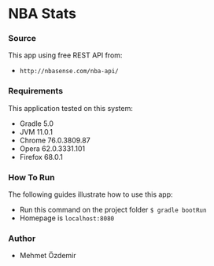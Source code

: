 # NBA Stats

### Source
This app using free REST API from: 

* `http://nbasense.com/nba-api/`

### Requirements
This application tested on this system:

* Gradle 5.0
* JVM 11.0.1
* Chrome 76.0.3809.87
* Opera 62.0.3331.101
* Firefox 68.0.1

### How To Run
The following guides illustrate how to use this app:

* Run this command on the project folder `$ gradle bootRun`
* Homepage is `localhost:8080`

### Author

* Mehmet Özdemir